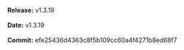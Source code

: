 **Release:** 
v1.3.19
<br><br>**Date:** 
v1.3.19
<br><br>**Commit:** 
efe25436d4363c8f5b109cc60a4f4271b8ed68f7
